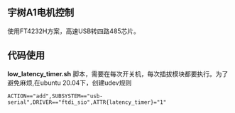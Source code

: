 ## 宇树A1电机控制
使用FT4232H方案，高速USB转四路485芯片。

## 代码使用
**low_latency_timer.sh** 脚本，需要在每次开关机，每次插拔模块都要执行。为了避免麻烦,在ubuntu 20.04下，创建udev规则
```shell
ACTION=="add",SUBSYSTEM=="usb-serial",DRIVER=="ftdi_sio",ATTR{latency_timer}="1"
```
